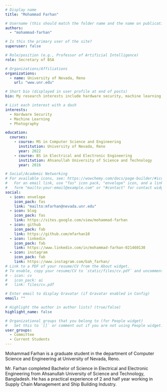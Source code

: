 ```yaml
---
# Display name
title: "Mohammad Farhan"

# Username (this should match the folder name and the name on publications)
authors:
  - "mohammad-farhan"

# Is this the primary user of the site?
superuser: false

# Role/position (e.g., Professor of Artificial Intelligence)
role: Secretary of BSA

# Organizations/Affiliations
organizations:
  - name: University of Nevada, Reno
    url: "www.unr.edu"

# Short bio (displayed in user profile at end of posts)
bio: My research interests include hardware security, machine learning, and data science.

# List each interest with a dash
interests:
  - Hardware Security
  - Machine Learning
  - Photography

education:
  courses:
    - course: MS in Computer Science and Engineering
      institution: University of Nevada, Reno
      year: 2022
    - course: BS in Electrical and Electronic Engineering
      institution: Ahsanullah University of Science and Technology
      year: 2016

# Social/Academic Networking
# For available icons, see: https://wowchemy.com/docs/page-builder/#icons
#   For an email link, use "fas" icon pack, "envelope" icon, and a link in the
#   form "mailto:your-email@example.com" or "#contact" for contact widget.
social:
  - icon: envelope
    icon_pack: fas
    link: "mailto:mfarhan@nevada.unr.edu"
  - icon: blog
    icon_pack: fas
    link: https://sites.google.com/view/mohammad-farhan
  - icon: github
    icon_pack: fab
    link: https://github.com/mfarhan10
  - icon: linkedin
    icon_pack: fab
    link: https://www.linkedin.com/in/mohammad-farhan-021460130
  - icon: instagram
    icon_pack: fab
    link: https://www.instagram.com/bah_farhan/
# Link to a PDF of your resume/CV from the About widget.
# To enable, copy your resume/CV to `static/files/cv.pdf` and uncomment the lines below.
# - icon: cv
#   icon_pack: ai
#   link: files/cv.pdf

# Enter email to display Gravatar (if Gravatar enabled in Config)
email: ""

# Highlight the author in author lists? (true/false)
highlight_name: false

# Organizational groups that you belong to (for People widget)
#   Set this to `[]` or comment out if you are not using People widget.
user_groups:
  - Committee
  - Current Students
---
```


Mohammad Farhan is a graduate student in the department of Computer Science and Engineering at University of Nevada, Reno.

Mr. Farhan completed Bachelor of Science in Electrical and Electronic Engineering from Ahsanullah University of Science and Technology, Bangladesh. He has a practical experience of 2 and half year working in Supply Chain Management and Ship Building Industry.
